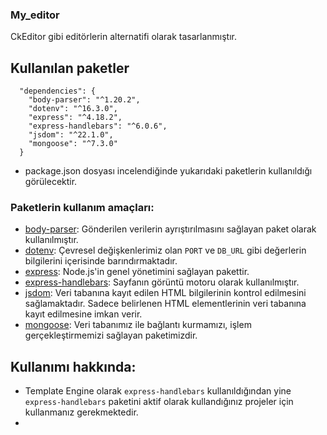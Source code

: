 ### My_editor
CkEditor gibi editörlerin alternatifi olarak tasarlanmıştır.

## Kullanılan paketler
```
  "dependencies": {
    "body-parser": "^1.20.2",
    "dotenv": "^16.3.0",
    "express": "^4.18.2",
    "express-handlebars": "^6.0.6",
    "jsdom": "^22.1.0",
    "mongoose": "^7.3.0"
  }
```
- package.json dosyası incelendiğinde yukarıdaki paketlerin kullanıldığı görülecektir.
### Paketlerin kullanım amaçları:
- [body-parser](https://www.npmjs.com/package/body-parser): Gönderilen verilerin ayrıştırılmasını sağlayan paket
  olarak kullanılmıştır.
- [dotenv](https://www.npmjs.com/package/dotenv): Çevresel değişkenlerimiz olan `PORT` ve `DB_URL` gibi değerlerin
  bilgilerini içerisinde barındırmaktadır.
- [express](https://www.npmjs.com/package/express): Node.js'in genel yönetimini sağlayan pakettir.
- [express-handlebars](https://www.npmjs.com/package/express-handlebars): Sayfanın görüntü motoru olarak kullanılmıştır.
- [jsdom](https://www.npmjs.com/package/jsdom): Veri tabanına kayıt edilen HTML bilgilerinin kontrol edilmesini sağlamaktadır.
  Sadece belirlenen HTML elementlerinin veri tabanına kayıt edilmesine imkan verir.
- [mongoose](https://www.npmjs.com/package/mongoose): Veri tabanımız ile bağlantı kurmamızı, işlem gerçekleştirmemizi sağlayan
  paketimizdir.

## Kullanımı hakkında:
- Template Engine olarak `express-handlebars` kullanıldığından yine `express-handlebars` paketini aktif olarak kullandığınız
  projeler için kullanmanız gerekmektedir.
- 
